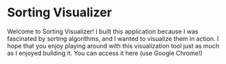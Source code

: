 # Sorting Visualizer

Welcome to Sorting Visualizer! I built this application because I was fascinated by sorting algorithms, and I wanted to visualize them in action. I hope that you enjoy playing around with this visualization tool just as much as I enjoyed building it. You can access it here (use Google Chrome!)